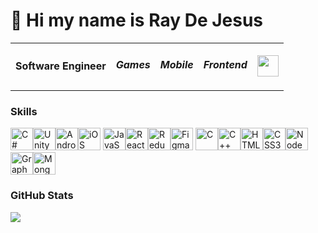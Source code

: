 👋 Hi my name is Ray De Jesus
====================================================================================================================================
<table><tr>
  <td><b>Software Engineer</b></td>
  <td><h5>Games</h5></td>
  <td><h5 align="center">Mobile</h5></td>
  <td><h5>Frontend</h5></td>
  <td><a href="https://www.linkedin.com/in/rayraydejesus" target="_blank" rel="noreferrer"><img align= "center" src="https://www.svgrepo.com/show/448234/linkedin.svg" width="34" height="34" /> </a></td>
  <!--<th><a href="https://www.linkedin.com/in/rayraydejesus" target="_blank" rel="noreferrer"> <picture> <source media="(prefers-color-scheme: dark)" srcset="https://raw.githubusercontent.com/danielcranney/readme-generator/main/public/icons/socials/linkedin-dark.svg" /> <source media="(prefers-color-scheme: light)" srcset="https://raw.githubusercontent.com/danielcranney/readme-generator/main/public/icons/socials/linkedin.svg" /> <img src="https://raw.githubusercontent.com/danielcranney/readme-generator/main/public/icons/socials/linkedin.svg" width="32" height="32" /> </picture> </a></th></tr>-->
</tr></table>
<!--  -----------------  -->

<!--DESCRIPTION HERE -->

<!-- * 🌍  Based in Tucson | Arizona
* 🖥️  See my portfolio at [clickthisbutton.com](http://raydejesus.dev)
* ✉️  You can contact me at [ray@sideapp.co](mailto:ray@sideapp.co)
* 🚀  I'm currently working on [Ashtray](http://google.com)
* 🧠  I'm learning backend development
* 🤝  I'm open to collaborating on game jam projects
* ⚡  Super duper fun guy.-->

### Skills

<!-- UNITY MOBILE -->
<p align="left">
<a href="https://docs.microsoft.com/en-us/dotnet/csharp/" target="_blank" rel="noreferrer"><img src="https://raw.githubusercontent.com/danielcranney/readme-generator/main/public/icons/skills/csharp-colored.svg" width="36" height="36" alt="C#" /></a><a href="https://unity.com/" target="_blank" rel="noreferrer"><img src="https://cdn.sanity.io/images/fuvbjjlp/production/36cbc8ae92c7711afb9ab1ec9f7174863f4d7c19-22x24.svg" width="36" height="36" alt="Unity" /></a><a href="https://www.android.com/" target="_blank" rel="noreferrer"><img src="https://www.svgrepo.com/show/134473/android.svg" width="36" height="36" alt="Android" /></a><a href="https://www.apple.com/ios/" target="_blank" rel="noreferrer"><img src="https://www.svgrepo.com/show/452233/ios.svg" width="36" height="36" alt="iOS" /></a>
<!--</p>
<p align="left">-->
<!-- JS WEB -->
<a href="https://developer.mozilla.org/en-US/docs/Web/JavaScript" target="_blank" rel="noreferrer"><img src="https://raw.githubusercontent.com/danielcranney/readme-generator/main/public/icons/skills/javascript-colored.svg" width="36" height="36" alt="JavaScript" /></a><a href="https://reactjs.org/" target="_blank" rel="noreferrer"><img src="https://raw.githubusercontent.com/danielcranney/readme-generator/main/public/icons/skills/react-colored.svg" width="36" height="36" alt="React" /></a><a href="https://redux.js.org/" target="_blank" rel="noreferrer"><img src="https://raw.githubusercontent.com/danielcranney/readme-generator/main/public/icons/skills/redux-colored.svg" width="36" height="36" alt="Redux" /></a><a href="https://www.figma.com/" target="_blank" rel="noreferrer"><img src="https://raw.githubusercontent.com/danielcranney/readme-generator/main/public/icons/skills/figma-colored.svg" width="36" height="36" alt="Figma" /></a>
<!--</p>
<p align="left">-->
<!-- General -->
<a href="https://docs.microsoft.com/en-us/cpp/?view=msvc-170" target="_blank" rel="noreferrer"><img src="https://raw.githubusercontent.com/danielcranney/readme-generator/main/public/icons/skills/c-colored.svg" width="36" height="36" alt="C" /></a><a href="https://docs.microsoft.com/en-us/cpp/?view=msvc-170" target="_blank" rel="noreferrer"><img src="https://raw.githubusercontent.com/danielcranney/readme-generator/main/public/icons/skills/cplusplus-colored.svg" width="36" height="36" alt="C++" /></a><a href="https://developer.mozilla.org/en-US/docs/Glossary/HTML5" target="_blank" rel="noreferrer"><img src="https://raw.githubusercontent.com/danielcranney/readme-generator/main/public/icons/skills/html5-colored.svg" width="36" height="36" alt="HTML5" /></a><a href="https://www.w3.org/TR/CSS/#css" target="_blank" rel="noreferrer"><img src="https://raw.githubusercontent.com/danielcranney/readme-generator/main/public/icons/skills/css3-colored.svg" width="36" height="36" alt="CSS3" /></a><a href="https://nodejs.org/en/" target="_blank" rel="noreferrer"><img src="https://raw.githubusercontent.com/danielcranney/readme-generator/main/public/icons/skills/nodejs-colored.svg" width="36" height="36" alt="NodeJS" /></a><a href="https://graphql.org/" target="_blank" rel="noreferrer"><img src="https://raw.githubusercontent.com/danielcranney/readme-generator/main/public/icons/skills/graphql-colored.svg" width="36" height="36" alt="GraphQL" /></a><a href="https://www.mongodb.com/" target="_blank" rel="noreferrer"><img src="https://raw.githubusercontent.com/danielcranney/readme-generator/main/public/icons/skills/mongodb-colored.svg" width="36" height="36" alt="MongoDB" /></a>
</p>


### GitHub Stats

<a href="http://www.github.com/rayraydejesus"><img src="https://github-readme-streak-stats.herokuapp.com/?user=rayraydejesus&stroke=ffffff&background=1c1917&ring=ef4444&fire=ef4444&currStreakNum=ffffff&currStreakLabel=ef4444&sideNums=ffffff&sideLabels=ffffff&dates=ffffff&hide_border=true" /></a>
